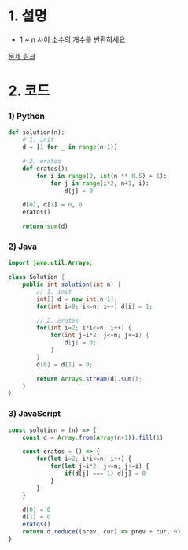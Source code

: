 # 1. 설명
- 1 ~ n 사이 소수의 개수를 반환하세요


[문제 링크](https://programmers.co.kr/learn/courses/30/lessons/12921)


# 2. 코드
### 1) Python
```python
def solution(n):
    # 1. init
    d = [1 for _ in range(n+1)]

    # 2. eratos
    def eratos():
        for i in range(2, int(n ** 0.5) + 1):
            for j in range(i*2, n+1, i):
                d[j] = 0

    d[0], d[1] = 0, 0
    eratos()

    return sum(d)
```

### 2) Java
```java
import java.util.Arrays;

class Solution {
    public int solution(int n) {
        // 1. init
        int[] d = new int[n+1];
        for(int i=0; i<=n; i++) d[i] = 1;

        // 2. eratos
        for(int i=2; i*i<=n; i++) {
            for(int j=i*2; j<=n; j+=i) {
                d[j] = 0;
            }
        }
        d[0] = d[1] = 0;

        return Arrays.stream(d).sum();
    }
}
```

### 3) JavaScript
```js
const solution = (n) => {
    const d = Array.from(Array(n+1)).fill(1)

    const eratos = () => {
        for(let i=2; i*i<=n; i++) {
            for(let j=i*2; j<=n; j+=i) {
                if(d[j] === 1) d[j] = 0
            }
        }
    }

    d[0] = 0
    d[1] = 0
    eratos()
    return d.reduce((prev, cur) => prev + cur, 0)
}
```